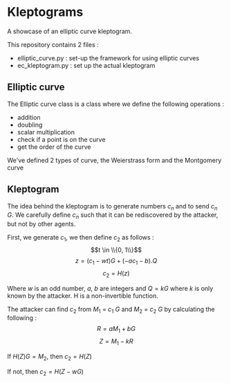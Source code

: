 # Kleptograms

A showcase of an elliptic curve kleptogram.

This repository contains 2 files :
 - elliptic_curve.py : set-up the framework for using elliptic curves
 - ec_kleptogram.py : set up the actual kleptogram
 
 ## Elliptic curve
 
 The Elliptic curve class is a class where we define the following operations :
 - addition
 - doubling
 - scalar multiplication
 - check if a point is on the curve
 - get the order of the curve
 
 We've defined 2 types of curve, the Weierstrass form and the Montgomery curve
 
 ## Kleptogram
 
 The idea behind the kleptogram is to generate numbers $c_n$ and to send $c_n$ $G$. We carefully define $c_n$ such that it can be rediscovered by the attacker, but not by other agents.
 
First, we generate $c_1$, we then define $c_2$ as follows :
$$t \in \\{0, 1\\}$$
$$z = (c_1 - wt) G + (-ac_1 - b) . Q$$ 
$$c_2 = H(z)$$

Where $w$ is an odd number, $a$, $b$ are integers and $Q = k G$ where $k$ is only known by the attacker.  H is a non-invertible function.


The attacker can find $c_2$ from $M_1$ $=$ $c_1$ $G$ and $M_2$ $=$ $c_2$ $G$ by calculating the following :
$$R = aM_1 + bG$$
$$Z = M_1 - kR$$

If $H(Z)G = M_2$, then $c_2 = H(Z)$

If not, then $c_2 = H(Z - wG)$
